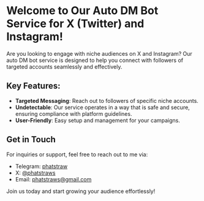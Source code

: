 # Welcome to Our Auto DM Bot Service for X (Twitter) and Instagram!

Are you looking to engage with niche audiences on X and Instagram? Our auto DM bot service is designed to help you connect with followers of targeted accounts seamlessly and effectively.

## Key Features:
- **Targeted Messaging**: Reach out to followers of specific niche accounts.
- **Undetectable**: Our service operates in a way that is safe and secure, ensuring compliance with platform guidelines.
- **User-Friendly**: Easy setup and management for your campaigns.

## Get in Touch
For inquiries or support, feel free to reach out to me via:
- Telegram: [phatstraw](https://t.me/phatstraw)
- X: [@phatstraws](https://twitter.com/phatstraws)
- Email: [phatstraws@gmail.com](mailto:phatstraws@gmail.com)

Join us today and start growing your audience effortlessly!
